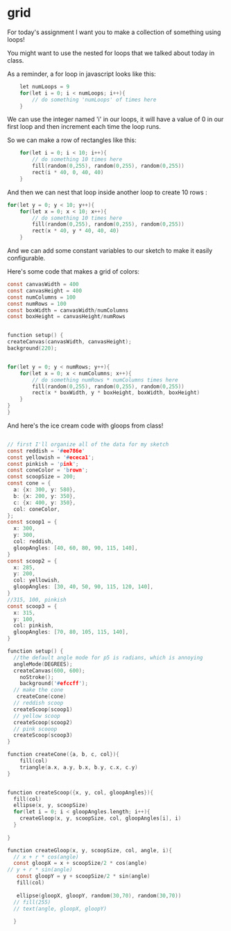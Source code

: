 # grid

For today's assignment I want you to make a collection of something using loops!

You might want to use the nested for loops that we talked about today in class.

As a reminder, a for loop in javascript looks like this:

<div class='workshop-code'>

```c
    let numLoops = 9
    for(let i = 0; i < numLoops; i++){
        // do something 'numLoops' of times here
    }
```
</div>
We can use the integer named 'i' in our loops, it will have a value of 0 in our first loop and then increment each time the loop runs.

So we can make a row of rectangles like this:

<div class='workshop-code'>

```c
    for(let i = 0; i < 10; i++){
        // do something 10 times here
        fill(random(0,255), random(0,255), random(0,255))
        rect(i * 40, 0, 40, 40)
    }
```
</div>
And then we can nest that loop inside another loop to create 10 rows :

<div class='workshop-code'>

```c
for(let y = 0; y < 10; y++){
    for(let x = 0; x < 10; x++){
        // do something 10 times here
        fill(random(0,255), random(0,255), random(0,255))
        rect(x * 40, y * 40, 40, 40)
    }
```
</div>

And we can add some constant variables to our sketch to make it easily configurable.

Here's some code that makes a grid of colors:

<div class='workshop-code'>

```c
const canvasWidth = 400
const canvasHeight = 400
const numColumns = 100
const numRows = 100
const boxWidth = canvasWidth/numColumns
const boxHeight = canvasHeight/numRows


function setup() {
createCanvas(canvasWidth, canvasHeight);
background(220);


for(let y = 0; y < numRows; y++){
    for(let x = 0; x < numColumns; x++){
        // do something numRows * numColumns times here
        fill(random(0,255), random(0,255), random(0,255))
        rect(x * boxWidth, y * boxHeight, boxWidth, boxHeight)
    }
}
}
```


</div>

And here's the ice cream code with gloops from class!

<div class='workshop-code'>

```c

// first I'll organize all of the data for my sketch
const reddish = '#ee786e'
const yellowish = '#ececa1';
const pinkish = 'pink';
const coneColor = 'brown';
const scoopSize = 200;
const cone = {
  a: {x: 300, y: 580},
  b: {x: 200, y: 350},
  c: {x: 400, y: 350},
  col: coneColor,
};
const scoop1 = {
  x: 300,
  y: 300,
  col: reddish,
  gloopAngles: [40, 60, 80, 90, 115, 140],
}
const scoop2 = {
  x: 285,
  y: 200,
  col: yellowish,
  gloopAngles: [30, 40, 50, 90, 115, 120, 140],
}
//315, 100, pinkish
const scoop3 = {
  x: 315,
  y: 100,
  col: pinkish,
  gloopAngles: [70, 80, 105, 115, 140],
}

function setup() {
  //the default angle mode for p5 is radians, which is annoying
  angleMode(DEGREES);
  createCanvas(600, 600);
    noStroke();
    background('#efccff');
  // make the cone
   createCone(cone)
  // reddish scoop
  createScoop(scoop1)
  // yellow scoop
  createScoop(scoop2)
  // pink scooop
  createScoop(scoop3)
}

function createCone({a, b, c, col}){
    fill(col)
    triangle(a.x, a.y, b.x, b.y, c.x, c.y)
}


function createScoop({x, y, col, gloopAngles}){
  fill(col)
  ellipse(x, y, scoopSize)
  for(let i = 0; i < gloopAngles.length; i++){
    createGloop(x, y, scoopSize, col, gloopAngles[i], i)
  }
  
}

function createGloop(x, y, scoopSize, col, angle, i){
  // x + r * cos(angle)
  const gloopX = x + scoopSize/2 * cos(angle)
// y + r * sin(angle)
   const gloopY = y + scoopSize/2 * sin(angle)
   fill(col)
  
   ellipse(gloopX, gloopY, random(30,70), random(30,70))
  // fill(255)  
  // text(angle, gloopX, gloopY)
  
  }




```
</div>